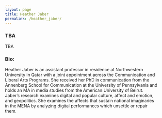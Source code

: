 ```yaml
---
layout: page
title: Heather Jaber
permalink: /heather_jaber/
---
```


<h3>TBA</h3>

<p>TBA</p>

<h3>Bio:</h3>
<p>Heather Jaber is an assistant professor in residence at Northwestern University in Qatar with a joint appointment across the Communication and Liberal Arts Programs. She received her PhD in communication from the Annenberg School for Communication at the University of Pennsylvania and holds an MA in media studies from the American University of Beirut. Jaber’s research examines digital and popular culture, affect and emotion, and geopolitics. She examines the affects that sustain national imaginaries in the MENA by analyzing digital performances which unsettle or repair them.</p>